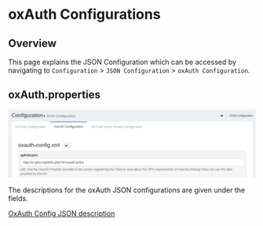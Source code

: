 # oxAuth Configurations
## Overview
This page explains the JSON Configuration which can be accessed by navigating to `Configuration` > `JSON Configuration` > `oxAuth Configuration`. 

## oxAuth.properties
![image](../img/reference/config-json_oxauthproperties.png)

The descriptions for the oxAuth JSON configurations are given under the fields. 

[OxAuth Config JSON description](../reference/oxauth-config-json.json)
